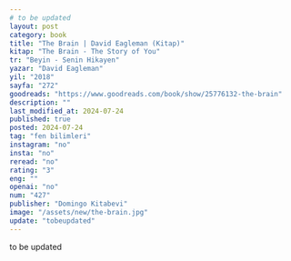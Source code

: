 ```yaml
---
# to be updated
layout: post
category: book
title: "The Brain | David Eagleman (Kitap)"
kitap: "The Brain - The Story of You"
tr: "Beyin - Senin Hikayen"
yazar: "David Eagleman"
yil: "2018"
sayfa: "272"
goodreads: "https://www.goodreads.com/book/show/25776132-the-brain"
description: ""
last_modified_at: 2024-07-24
published: true
posted: 2024-07-24
tag: "fen bilimleri"
instagram: "no"
insta: "no"
reread: "no"
rating: "3"
eng: ""
openai: "no"
num: "427"
publisher: "Domingo Kitabevi"
image: "/assets/new/the-brain.jpg"
update: "tobeupdated"
---
```


to be updated
